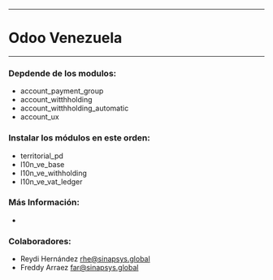 ----------------------------------------------

Odoo Venezuela
=================

----------------------------------------------

### Depdende de los modulos:
- account_payment_group
- account_witthholding
- account_witthholding_automatic
- account_ux


### Instalar los módulos en este orden:
- territorial_pd
- l10n_ve_base
- l10n_ve_withholding
- l10n_ve_vat_ledger

### Más Información:
- 

### Colaboradores:
- Reydi Hernández <rhe@sinapsys.global>
- Freddy Arraez <far@sinapsys.global>
